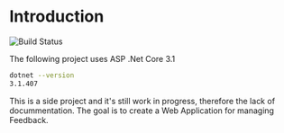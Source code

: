 # Introduction

![Build Status](https://circleci.com/gh/dnutiu/retroactiune.svg?style=svg)

The following project uses ASP .Net Core 3.1

```bash
dotnet --version
3.1.407
```

This is a side project and it's still work in progress, therefore the lack of docummentation. The goal is to create a Web Application for managing Feedback.
